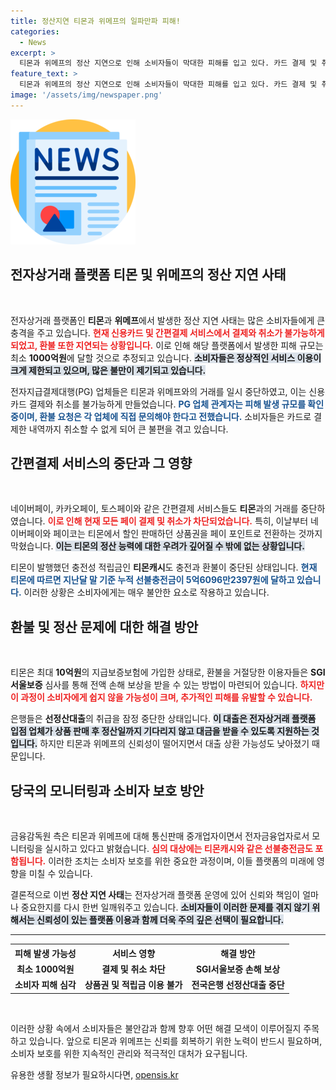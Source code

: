 ```yaml
---
title: 정산지연 티몬과 위메프의 일파만파 피해!
categories:
  - News
excerpt: >
  티몬과 위메프의 정산 지연으로 인해 소비자들이 막대한 피해를 입고 있다. 카드 결제 및 취소가 차단되며 환불도 불가능해, 피해 규모는 최소 1000억원에 달할 것으로 예상된다. 지금 당장 이들의 상황을 확인해보세요!
feature_text: >
  티몬과 위메프의 정산 지연으로 인해 소비자들이 막대한 피해를 입고 있다. 카드 결제 및 취소가 차단되며 환불도 불가능해, 피해 규모는 최소 1000억원에 달할 것으로 예상된다. 지금 당장 이들의 상황을 확인해보세요!
image: '/assets/img/newspaper.png'
---
```


<p><img src="/assets/img/newspaper.png" alt="kimp 속보" /></p>

<h2 data-ke-size="size26">전자상거래 플랫폼 티몬 및 위메프의 정산 지연 사태</h2>

<p data-ke-size="size16">&nbsp;</p>

<p>전자상거래 플랫폼인 <strong>티몬</strong>과 <strong>위메프</strong>에서 발생한 정산 지연 사태는 많은 소비자들에게 큰 충격을 주고 있습니다. <b><span style="color: #ee2323;">현재 신용카드 및 간편결제 서비스에서 결제와 취소가 불가능하게 되었고, 환불 또한 지연되는 상황입니다.</span></b> 이로 인해 해당 플랫폼에서 발생한 피해 규모는 최소 <strong>1000억원</strong>에 달할 것으로 추정되고 있습니다. <b><span style="background-color: #21538527;">소비자들은 정상적인 서비스 이용이 크게 제한되고 있으며, 많은 불만이 제기되고 있습니다.</span></b></p>

<p>전자지급결제대행(PG) 업체들은 티몬과 위메프와의 거래를 일시 중단하였고, 이는 신용카드 결제와 취소를 불가능하게 만들었습니다. <b><span style="color: #1a5490;">PG 업체 관계자는 피해 발생 규모를 확인 중이며, 환불 요청은 각 업체에 직접 문의해야 한다고 전했습니다.</span></b> 소비자들은 카드로 결제한 내역까지 취소할 수 없게 되어 큰 불편을 겪고 있습니다.</p>

<h2 data-ke-size="size26">간편결제 서비스의 중단과 그 영향</h2>

<p data-ke-size="size16">&nbsp;</p>

<p>네이버페이, 카카오페이, 토스페이와 같은 간편결제 서비스들도 <strong>티몬</strong>과의 거래를 중단하였습니다. <b><span style="color: #ee2323;">이로 인해 현재 모든 페이 결제 및 취소가 차단되었습니다.</span></b> 특히, 이날부터 네이버페이와 페이코는 티몬에서 할인 판매하던 상품권을 페이 포인트로 전환하는 것까지 막혔습니다. <b><span style="background-color: #21538527;">이는 티몬의 정산 능력에 대한 우려가 깊어질 수 밖에 없는 상황입니다.</span></b></p>

<p>티몬이 발행했던 충전성 적립금인 <strong>티몬캐시</strong>도 충전과 환불이 중단된 상태입니다. <b><span style="color: #1a5490;">현재 티몬에 따르면 지난달 말 기준 누적 선불충전금이 5억6096만2397원에 달하고 있습니다.</span></b> 이러한 상황은 소비자에게는 매우 불안한 요소로 작용하고 있습니다.</p>

<h2 data-ke-size="size26">환불 및 정산 문제에 대한 해결 방안</h2>

<p data-ke-size="size16">&nbsp;</p>

<p>티몬은 최대 <strong>10억원</strong>의 지급보증보험에 가입한 상태로, 환불을 거절당한 이용자들은 <strong>SGI서울보증</strong> 심사를 통해 전액 손해 보상을 받을 수 있는 방법이 마련되어 있습니다. <b><span style="color: #ee2323;">하지만 이 과정이 소비자에게 쉽지 않을 가능성이 크며, 추가적인 피해를 유발할 수 있습니다.</span></b> </p>

<p>은행들은 <strong>선정산대출</strong>의 취급을 잠정 중단한 상태입니다. <b><span style="background-color: #21538527;">이 대출은 전자상거래 플랫폼 입점 업체가 상품 판매 후 정산일까지 기다리지 않고 대금을 받을 수 있도록 지원하는 것입니다.</span></b> 하지만 티몬과 위메프의 신뢰성이 떨어지면서 대출 상환 가능성도 낮아졌기 때문입니다.</p>

<h2 data-ke-size="size26">당국의 모니터링과 소비자 보호 방안</h2>

<p data-ke-size="size16">&nbsp;</p>

<p>금융감독원 측은 티몬과 위메프에 대해 통신판매 중개업자이면서 전자금융업자로서 모니터링을 실시하고 있다고 밝혔습니다. <b><span style="color: #ee2323;">심의 대상에는 티몬캐시와 같은 선불충전금도 포함됩니다.</span></b> 이러한 조치는 소비자 보호를 위한 중요한 과정이며, 이들 플랫폼의 미래에 영향을 미칠 수 있습니다. </p>

<p>결론적으로 이번 <strong>정산 지연 사태</strong>는 전자상거래 플랫폼 운영에 있어 신뢰와 책임이 얼마나 중요한지를 다시 한번 일깨워주고 있습니다. <b><span style="background-color: #21538527;">소비자들이 이러한 문제를 겪지 않기 위해서는 신뢰성이 있는 플랫폼 이용과 함께 더욱 주의 깊은 선택이 필요합니다.</span></b></p>

<hr>

<table style="width: 100%;">
    <tr>
        <th style="text-align: center;">피해 발생 가능성</th>
        <th style="text-align: center;">서비스 영향</th>
        <th style="text-align: center;">해결 방안</th>
    </tr>
    <tr>
        <td style="text-align: center; height: 17px;"><b>최소 1000억원</b></td>
        <td style="text-align: center; height: 17px;"><b>결제 및 취소 차단</b></td>
        <td style="text-align: center; height: 17px;"><b>SGI서울보증 손해 보상</b></td>
    </tr>
    <tr>
        <td style="text-align: center; height: 17px;"><b>소비자 피해 심각</b></td>
        <td style="text-align: center; height: 17px;"><b>상품권 및 적립금 이용 불가</b></td>
        <td style="text-align: center; height: 17px;"><b>전국은행 선정산대출 중단</b></td>
    </tr>
</table> 

<p data-ke-size="size16">&nbsp;</p>

<p>이러한 상황 속에서 소비자들은 불안감과 함께 향후 어떤 해결 모색이 이루어질지 주목하고 있습니다. 앞으로 티몬과 위메프는 신뢰를 회복하기 위한 노력이 반드시 필요하며, 소비자 보호를 위한 지속적인 관리와 적극적인 대처가 요구됩니다.</p>
유용한 생활 정보가 필요하시다면, <a href="https://opensis.kr" rel="dofollow">opensis.kr</a>


